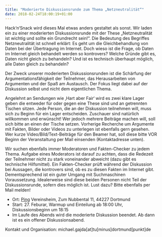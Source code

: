 ```yaml
---
title: "Moderierte Diskussionsrunde zum Thema „Netzneutralität“"
date: 2018-02-24T18:00:19+01:00
---
```


Hack‘n‘Snack wird dieses Mal etwas anders gestaltet als sonst.
Wir laden ein zu einer moderierten Diskussionsrunde mit der These „Netzneutralität ist wichtig und sollte ein Grundrecht sein!“. Die Bedeutung des Begriffes Netzneutralität ist schnell erklärt: Es geht um die Gleichbehandlung von Daten bei der Übertragung im Internet. Doch wieso ist die Frage, ob Daten im Internet gleich behandelt werden so kontrovers? Welche Gründe gibt es, Daten nicht gleich zu behandeln? Und ist es technisch überhaupt möglich, alle Daten gleich zu behandeln?

Der Zweck unserer moderierten Diskussionsrunden ist die Schärfung der Argumentationsfähigkeit der Teilnehmer, das Herausarbeiten von Argumenten und der Spaß am Austausch. Der Fokus liegt dabei auf der Diskussion selbst und nicht dem eigentlichen Thema.

Angelehnt an Sendungen wie ‚Hart aber Fair‘ wird es zwei klare Lager geben die entweder für oder gegen eine These sind und an getrennten Tischen sitzen. Jede Person, die an der Diskussion teilnehmen will, muss sich zu Beginn für ein Lager entscheiden. Zuschauer sind natürlich willkommen und erwünscht! Wer jedoch mehrere Beiträge machen will, soll sich bitte an einen der Tische setzen. Vorherige Recherche um Argumente mit Fakten, Bilder oder Videos zu unterlegen ist ebenfalls gern gesehen. Wer kurze Video/Bild/Text-Beiträge für den Beamer hat, soll diese bitte VOR Beginn der Veranstaltung per Mail einsenden (Kontaktadresse unten).

Wir suchen ebenfalls immer Moderatoren und Fakten-Checker zu jedem Thema. Aufgabe eines Moderators ist darauf zu achten, dass die Redezeit der Teilnehmer nicht zu stark voneinander abweicht (dazu gibt es technische Hilfsmittel). Ein Fakten-Checker prüft während der Diskussion bei Aussagen, die kontrovers sind, ob es zu diesen Fakten im Internet gibt. Dementsprechend ist ein guter Umgang mit Suchmaschinen Voraussetzung. Idealerweise sind diese beiden Personen nicht Teil der Diskussionsrunde, sofern dies möglich ist. Lust dazu? Bitte ebenfalls per Mail melden!

  * Ort: [Ping](www.ping.de) Vereinsheim, Zum Nubbental 11, 44227 Dortmund
  * Start: 27. Feburar, Warmup und Einteilung ab 18:00 Uhr, Diskussionsbeginn um 18:15
  * Im Laufe des Abends wird die moderierte Diskussion beendet. Ab dann ist es ein offener Diskussionsabend.

Kontakt und Organisation: michael.gajda[at]tu[minus]dortmund[punkt]de
